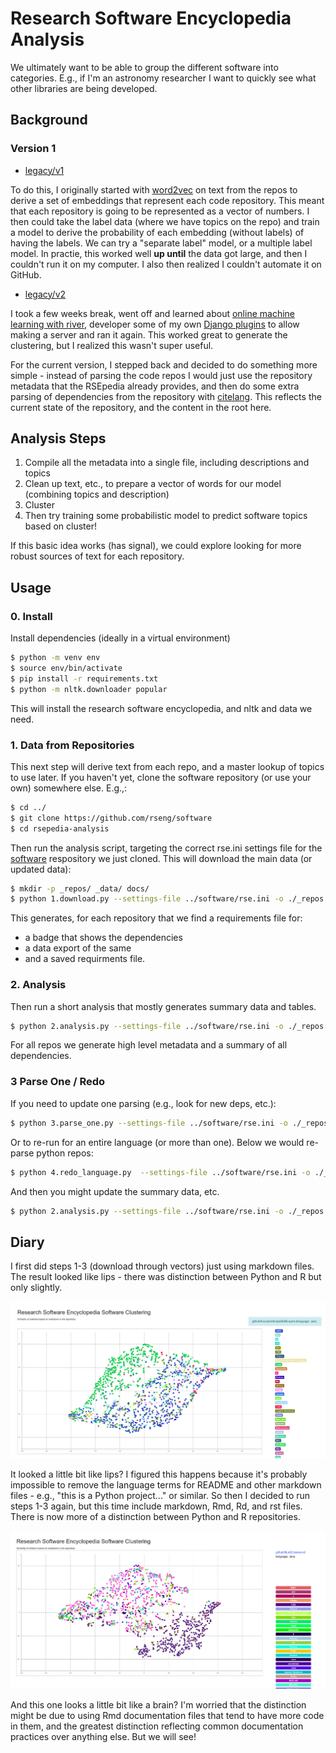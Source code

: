 # Research Software Encyclopedia Analysis

We ultimately want to be able to group the different software into categories.
E.g., if I'm an astronomy researcher I want to quickly see what other libraries
are being developed. 

## Background

### Version 1

- [legacy/v1](legacy/v1)

To do this, I originally started with [word2vec](https://radimrehurek.com/gensim/models/word2vec.html) on text from the repos
to derive a set of embeddings that represent each code repository.
This meant that each repository is going to be represented as a vector of numbers.
I then could take the label data (where we have topics on the repo) and
train a model to derive the probability of each embedding (without labels) of having
the labels. We can try a "separate label" model, or a multiple label model.
In practie, this worked well **up until** the data got large, and then I couldn't run
it on my computer. I also then realized I couldn't automate it on GitHub.

- [legacy/v2](legacy/v2)

I took a few weeks break, went off and learned about [online machine learning with river](https://riverml.xyz/latest/),
developer some of my own [Django plugins](https://vsoch.github.io/django-river-ml/) to allow 
making a server and ran it again. This worked great to generate the clustering, but I realized this wasn't super useful.

For the current version, I stepped back and decided to do something more simple - instead of parsing the code repos
I would just use the repository metadata that the RSEpedia already provides, and then do some extra parsing of dependencies
from the repository with [citelang](https://github.com/vsoch/citelang). This reflects the current state of the repository,
and the content in the root here.

## Analysis Steps

1. Compile all the metadata into a single file, including descriptions and topics
2. Clean up text, etc., to prepare a vector of words for our model (combining topics and description)
3. Cluster
4. Then try training some probabilistic model to predict software topics based on cluster!

If this basic idea works (has signal), we could explore looking for more robust sources of text for each repository.

## Usage

### 0. Install

Install dependencies (ideally in a virtual environment)

```bash
$ python -m venv env
$ source env/bin/activate
$ pip install -r requirements.txt
$ python -m nltk.downloader popular
```

This will install the research software encyclopedia, and nltk
and data we need.

### 1. Data from Repositories

This next step will derive text from each repo, and a master lookup of topics
to use later. If you haven't yet, clone the software repository (or use your own)
somewhere else. E.g.,:

```bash
$ cd ../
$ git clone https://github.com/rseng/software
$ cd rsepedia-analysis
```

Then run the analysis script, targeting the correct rse.ini settings file
for the [software](https://github.com/rseng/software) respository we
just cloned. This will download the main data (or updated data):

```bash
$ mkdir -p _repos/ _data/ docs/
$ python 1.download.py --settings-file ../software/rse.ini -o ./_repos
```

This generates, for each repository that we find a requirements file for:

 - a badge that shows the dependencies
 - a data export of the same
 - and a saved requirments file.
 
### 2. Analysis

Then run a short analysis that mostly generates summary data and tables.

```bash
$ python 2.analysis.py --settings-file ../software/rse.ini -o ./_repos
```

For all repos we generate high level metadata and a summary of all dependencies.

### 3 Parse One / Redo

If you need to update one parsing (e.g., look for new deps, etc.):

```bash
$ python 3.parse_one.py --settings-file ../software/rse.ini -o ./_repos github/sylabs/singularity
```

Or to re-run for an entire language (or more than one). Below we would re-parse python repos:

```bash
$ python 4.redo_language.py  --settings-file ../software/rse.ini -o ./_repos github/sylabs/singularity --language-file setup.py --language-file requirements.txt
```

And then you might update the summary data, etc.

```bash
$ python 2.analysis.py --settings-file ../software/rse.ini -o ./_repos
```

## Diary

I first did steps 1-3 (download through vectors) just using markdown files. The result looked like lips -
there was distinction between Python and R but only slightly.

![docs/img/md-only-lips.png](docs/img/md-only-lips.png)

It looked a little bit like lips? I figured this happens because it's probably impossible to remove the language terms for README and other
markdown files - e.g., "this is a Python project..." or similar. So then I decided to run steps 1-3 again,
but this time include markdown, Rmd, Rd, and rst files. There is now more of a distinction between Python and R
repositories.

![docs/img/md-plus-others-brain.png](docs/img/md-plus-others-brain.png)

And this one looks a little bit like a brain? I'm worried that the distinction might be due to using
Rmd documentation files that tend to have more code in them, and the greatest distinction reflecting
common documentation practices over anything else. But we will see!

